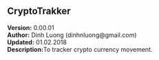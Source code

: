 <html>
    <head>
    </head>
    <body>
        <h2>CryptoTrakker</h2>
        <div><b>Version:</b> 0.00.01</div>
        <div><b>Author:</b> Dinh Luong (dinhnluong@gmail.com)</div>
        <div><b>Updated:</b> 01.02.2018</div>
        <div><b>Description:</b>To tracker crypto currency movement.</div>
    </body>
</html>
